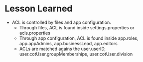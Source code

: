 # Lesson Learned

- ACL is controlled by files and app configuration.
   - Through files, ACL is found inside settings.properties or acls.properties
   - Through app configuration, ACL is found inside app.roles, app.appAdmins, app.businessLead, app.editors
   - ACLs are matched agains the user.userID, user.cotUser.groupMemberships, user.cotUser.division


